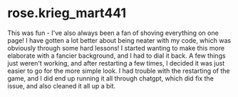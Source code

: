 # rose.krieg_mart441

This was fun - I've also always been a fan of shoving everything on one page!  I have gotten a lot better about being neater with my code, which was obviously through some hard lessons!  I started wanting to make this more elaborate with a fancier background, and I had to dial it back. A few things just weren't working, and after restarting a few times, I decided it was just easier to go for the more simple look. I had trouble with the restarting of the game, and I did end up running it all through chatgpt, which did fix the issue, and also cleaned it all up a bit.  
